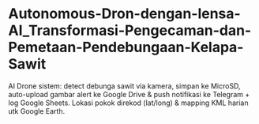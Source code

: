 # Autonomous-Dron-dengan-lensa-AI_Transformasi-Pengecaman-dan-Pemetaan-Pendebungaan-Kelapa-Sawit
AI Drone sistem: detect debunga sawit via kamera, simpan ke MicroSD, auto-upload gambar alert ke Google Drive &amp; push notifikasi ke Telegram + log Google Sheets. Lokasi pokok direkod (lat/long) &amp; mapping KML harian utk Google Earth.
